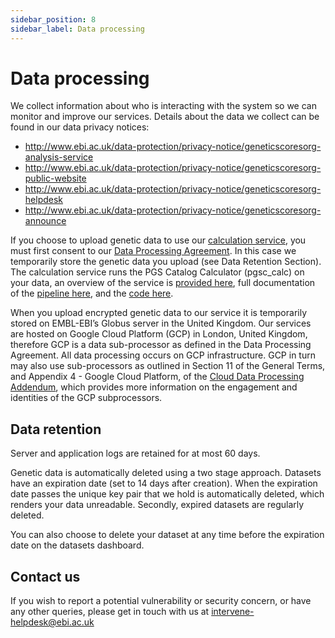 ```yaml
---
sidebar_position: 8
sidebar_label: Data processing
---
```


# Data processing

We collect information about who is interacting with the system so we can monitor and improve our services. Details about the data we collect can be found in our data privacy notices:

* http://www.ebi.ac.uk/data-protection/privacy-notice/geneticscoresorg-analysis-service
* http://www.ebi.ac.uk/data-protection/privacy-notice/geneticscoresorg-public-website
* http://www.ebi.ac.uk/data-protection/privacy-notice/geneticscoresorg-helpdesk
* http://www.ebi.ac.uk/data-protection/privacy-notice/geneticscoresorg-announce


If you choose to upload genetic data to use our [calculation service](https://calculate.geneticscores.org), you must first consent to our [Data Processing Agreement](dpa.md). In this case we temporarily store the genetic data you upload (see Data Retention Section). The calculation service runs the PGS Catalog Calculator (pgsc_calc) on your data, an overview of the service is [provided here](https://docs.geneticscores.org), full documentation of the [pipeline here](https://pgsc-calc.readthedocs.io/en/latest/), and the [code here](https://github.com/pgscatalog/pgsc_calc?tab=readme-ov-file).


When you upload encrypted genetic data to our service it is temporarily stored on EMBL-EBI’s Globus server in the United Kingdom. Our services are hosted on Google Cloud Platform (GCP) in London, United Kingdom, therefore GCP is a data sub-processor as defined in the Data Processing Agreement. All data processing occurs on GCP infrastructure. GCP in turn may also use sub-processors as outlined in Section 11 of the General Terms, and Appendix 4 - Google Cloud Platform, of the [Cloud Data Processing Addendum](https://cloud.google.com/terms/data-processing-addendum), which provides more information on the engagement and identities of the GCP subprocessors.

## Data retention

Server and application logs are retained for at most 60 days.

Genetic data is automatically deleted using a two stage approach. Datasets have an expiration date (set to 14 days after creation). When the expiration date passes the unique key pair that we hold is automatically deleted, which renders your data unreadable.  Secondly, expired datasets are regularly deleted.

You can also choose to delete your dataset at any time before the expiration date on the datasets dashboard.

## Contact us

If you wish to report a potential vulnerability or security concern, or have any other queries, please get in touch with us at intervene-helpdesk@ebi.ac.uk